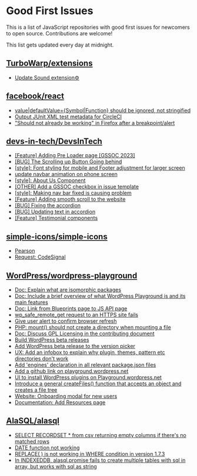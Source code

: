 # Good First Issues

This is a list of JavaScript repositories with good first issues for newcomers to open source. Contributions are welcome!

This list gets updated every day at midnight.

## [TurboWarp/extensions](https://github.com/TurboWarp/extensions)

- [Update Sound extension⚙](https://github.com/TurboWarp/extensions/issues/117)

## [facebook/react](https://github.com/facebook/react)

- [value|defaultValue={Symbol|Function} should be ignored, not stringified](https://github.com/facebook/react/issues/11734)
- [Output JUnit XML test metadata for CircleCI](https://github.com/facebook/react/issues/11949)
- ["Should not already be working" in Firefox after a breakpoint/alert](https://github.com/facebook/react/issues/17355)

## [devs-in-tech/DevsInTech](https://github.com/devs-in-tech/DevsInTech)

- [[Feature] Adding Pre Loader page  [GSSOC 2023]](https://github.com/devs-in-tech/DevsInTech/issues/133)
- [[BUG] The Scrolling up Button Going behind ](https://github.com/devs-in-tech/DevsInTech/issues/188)
- [[style]:  Font styling for mobile and Footer adjustment for larger screen](https://github.com/devs-in-tech/DevsInTech/issues/165)
- [update navbar animation on phone screen](https://github.com/devs-in-tech/DevsInTech/issues/128)
- [[style]: About Us Component ](https://github.com/devs-in-tech/DevsInTech/issues/117)
- [[OTHER] Add a GSSOC checkbox in issue template ](https://github.com/devs-in-tech/DevsInTech/issues/181)
- [[style]: Making nav bar fixed is causing problem](https://github.com/devs-in-tech/DevsInTech/issues/182)
- [[Feature] Adding smooth scroll to the website](https://github.com/devs-in-tech/DevsInTech/issues/85)
- [[BUG] Fixing the accordion](https://github.com/devs-in-tech/DevsInTech/issues/77)
- [[BUG] Updating text in accordion ](https://github.com/devs-in-tech/DevsInTech/issues/136)
- [[Feature] Testimonial components](https://github.com/devs-in-tech/DevsInTech/issues/25)

## [simple-icons/simple-icons](https://github.com/simple-icons/simple-icons)

- [Pearson](https://github.com/simple-icons/simple-icons/issues/5865)
- [Request: CodeSignal](https://github.com/simple-icons/simple-icons/issues/6598)

## [WordPress/wordpress-playground](https://github.com/WordPress/wordpress-playground)

- [Doc: Explain what are isomorphic packages](https://github.com/WordPress/wordpress-playground/issues/505)
- [Doc: Include a brief overview of what WordPress Playground is and its main features](https://github.com/WordPress/wordpress-playground/issues/509)
- [Doc: Link from Blueprints page to JS API page](https://github.com/WordPress/wordpress-playground/issues/513)
- [wp_safe_remote_get request to an HTTPS site fails](https://github.com/WordPress/wordpress-playground/issues/396)
- [Give user alert to confirm browser refresh](https://github.com/WordPress/wordpress-playground/issues/81)
- [PHP: mount() should not create a directory when mounting a file](https://github.com/WordPress/wordpress-playground/issues/503)
- [Doc: Discuss GPL Licensing in the contributing document](https://github.com/WordPress/wordpress-playground/issues/504)
- [Build WordPress beta releases](https://github.com/WordPress/wordpress-playground/issues/500)
- [Add WordPress beta release to the version picker](https://github.com/WordPress/wordpress-playground/issues/501)
- [UX: Add an infobox to explain why plugin, themes, pattern etc directories don't work](https://github.com/WordPress/wordpress-playground/issues/498)
- [Add 'engines' declaration in all relevant package.json files](https://github.com/WordPress/wordpress-playground/issues/449)
- [Add a github link on playground.wordpress.net](https://github.com/WordPress/wordpress-playground/issues/173)
- [UI to install WordPress plugins on Playground.wordpress.net](https://github.com/WordPress/wordpress-playground/issues/170)
- [Introduce a general createFiles() function that accepts an object and creates a file tree](https://github.com/WordPress/wordpress-playground/issues/142)
- [Website: Onboarding modal for new users](https://github.com/WordPress/wordpress-playground/issues/497)
- [Documentation: Add Resources page](https://github.com/WordPress/wordpress-playground/issues/422)

## [AlaSQL/alasql](https://github.com/AlaSQL/alasql)

- [SELECT RECORDSET * from csv returning empty columns if there's no matched rows](https://github.com/AlaSQL/alasql/issues/1547)
- [DATE function not working ](https://github.com/AlaSQL/alasql/issues/1627)
- [REPLACE( ) is not working in WHERE condition in version 1.7.3](https://github.com/AlaSQL/alasql/issues/1455)
- [In INDEXEDDB, alasql.promise fails to create multiple tables with sql in array, but works with sql as string](https://github.com/AlaSQL/alasql/issues/1641)

